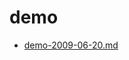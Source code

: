 <!-- TITLE: demo -->
<!-- SUBTITLE: Logs for demo -->

# demo

* [demo-2009-06-20.md](demo/demo-2009-06-20.md)
